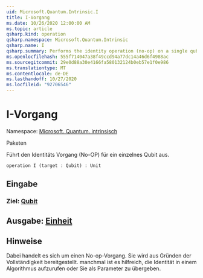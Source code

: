 ```yaml
---
uid: Microsoft.Quantum.Intrinsic.I
title: I-Vorgang
ms.date: 10/26/2020 12:00:00 AM
ms.topic: article
qsharp.kind: operation
qsharp.namespace: Microsoft.Quantum.Intrinsic
qsharp.name: I
qsharp.summary: Performs the identity operation (no-op) on a single qubit.
ms.openlocfilehash: 555f714047a38f49ccd94a77dc14a46d6f4988ac
ms.sourcegitcommit: 29e0d88a30e4166fa580132124b0eb57e1f0e986
ms.translationtype: MT
ms.contentlocale: de-DE
ms.lasthandoff: 10/27/2020
ms.locfileid: "92706546"
---
```

# <a name="i-operation"></a>I-Vorgang

Namespace: [Microsoft. Quantum. intrinsisch](xref:Microsoft.Quantum.Intrinsic)

Paketen [](https://nuget.org/packages/)


Führt den Identitäts Vorgang (No-OP) für ein einzelnes Qubit aus.

```qsharp
operation I (target : Qubit) : Unit
```


## <a name="input"></a>Eingabe

### <a name="target--qubit"></a>Ziel: [Qubit](xref:microsoft.quantum.lang-ref.qubit)





## <a name="output--unit"></a>Ausgabe: [Einheit](xref:microsoft.quantum.lang-ref.unit)



## <a name="remarks"></a>Hinweise

Dabei handelt es sich um einen No-op-Vorgang. Sie wird aus Gründen der Vollständigkeit bereitgestellt. manchmal ist es hilfreich, die Identität in einem Algorithmus aufzurufen oder Sie als Parameter zu übergeben.